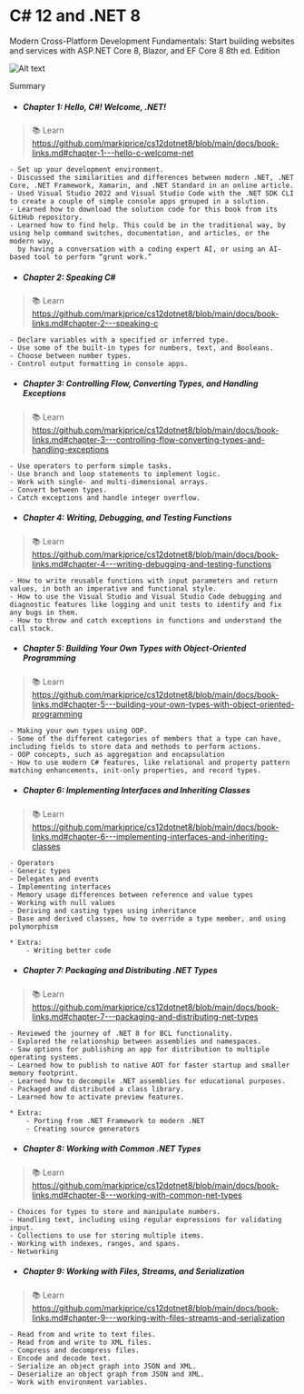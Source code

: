 # C# 12 and .NET 8
Modern Cross-Platform Development Fundamentals: Start building websites and services with ASP.NET Core 8, Blazor, and EF Core 8 8th ed. Edition

![Alt text](https://content.packt.com/B19586/cover_image_small.jpg "Modern Cross-Platform Development Fundamentals - Mark J. Price")

Summary

- ##### Chapter 1: Hello, C#! Welcome, .NET!
> 📚 Learn https://github.com/markjprice/cs12dotnet8/blob/main/docs/book-links.md#chapter-1---hello-c-welcome-net

    - Set up your development environment.
    - Discussed the similarities and differences between modern .NET, .NET Core, .NET Framework, Xamarin, and .NET Standard in an online article.
    - Used Visual Studio 2022 and Visual Studio Code with the .NET SDK CLI to create a couple of simple console apps grouped in a solution.
    - Learned how to download the solution code for this book from its GitHub repository.
    - Learned how to find help. This could be in the traditional way, by using help command switches, documentation, and articles, or the modern way, 
      by having a conversation with a coding expert AI, or using an AI-based tool to perform “grunt work.”

- ##### Chapter 2: Speaking C#
> 📚 Learn https://github.com/markjprice/cs12dotnet8/blob/main/docs/book-links.md#chapter-2---speaking-c

    - Declare variables with a specified or inferred type.
    - Use some of the built-in types for numbers, text, and Booleans.
    - Choose between number types.
    - Control output formatting in console apps.

- ##### Chapter 3: Controlling Flow, Converting Types, and Handling Exceptions
> 📚 Learn https://github.com/markjprice/cs12dotnet8/blob/main/docs/book-links.md#chapter-3---controlling-flow-converting-types-and-handling-exceptions

    - Use operators to perform simple tasks.
    - Use branch and loop statements to implement logic.
    - Work with single- and multi-dimensional arrays.
    - Convert between types.
    - Catch exceptions and handle integer overflow.

- ##### Chapter 4: Writing, Debugging, and Testing Functions 
> 📚 Learn https://github.com/markjprice/cs12dotnet8/blob/main/docs/book-links.md#chapter-4---writing-debugging-and-testing-functions

    - How to write reusable functions with input parameters and return values, in both an imperative and functional style.
    - How to use the Visual Studio and Visual Studio Code debugging and diagnostic features like logging and unit tests to identify and fix any bugs in them.
    - How to throw and catch exceptions in functions and understand the call stack.

- ##### Chapter 5: Building Your Own Types with Object-Oriented Programming
> 📚 Learn https://github.com/markjprice/cs12dotnet8/blob/main/docs/book-links.md#chapter-5---building-your-own-types-with-object-oriented-programming

    - Making your own types using OOP.
    - Some of the different categories of members that a type can have, including fields to store data and methods to perform actions.
    - OOP concepts, such as aggregation and encapsulation
    - How to use modern C# features, like relational and property pattern matching enhancements, init-only properties, and record types.

- ##### Chapter 6: Implementing Interfaces and Inheriting Classes
> 📚 Learn https://github.com/markjprice/cs12dotnet8/blob/main/docs/book-links.md#chapter-6---implementing-interfaces-and-inheriting-classes

    - Operators
    - Generic types
    - Delegates and events
    - Implementing interfaces
    - Memory usage differences between reference and value types
    - Working with null values
    - Deriving and casting types using inheritance
    - Base and derived classes, how to override a type member, and using polymorphism

    * Extra:
        - Writing better code

- ##### Chapter 7: Packaging and Distributing .NET Types
> 📚 Learn https://github.com/markjprice/cs12dotnet8/blob/main/docs/book-links.md#chapter-7---packaging-and-distributing-net-types

    - Reviewed the journey of .NET 8 for BCL functionality.
    - Explored the relationship between assemblies and namespaces.
    - Saw options for publishing an app for distribution to multiple operating systems.
    - Learned how to publish to native AOT for faster startup and smaller memory footprint.
    - Learned how to decompile .NET assemblies for educational purposes.
    - Packaged and distributed a class library.
    - Learned how to activate preview features.

    * Extra:
        - Porting from .NET Framework to modern .NET
        - Creating source generators

- ##### Chapter 8: Working with Common .NET Types 
> 📚 Learn https://github.com/markjprice/cs12dotnet8/blob/main/docs/book-links.md#chapter-8---working-with-common-net-types

    - Choices for types to store and manipulate numbers.
    - Handling text, including using regular expressions for validating input.
    - Collections to use for storing multiple items.
    - Working with indexes, ranges, and spans.
    - Networking

- ##### Chapter 9: Working with Files, Streams, and Serialization
> 📚 Learn https://github.com/markjprice/cs12dotnet8/blob/main/docs/book-links.md#chapter-9---working-with-files-streams-and-serialization

    - Read from and write to text files.
    - Read from and write to XML files.
    - Compress and decompress files.
    - Encode and decode text.
    - Serialize an object graph into JSON and XML.
    - Deserialize an object graph from JSON and XML.
    - Work with environment variables.
